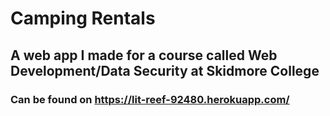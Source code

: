 # Camping Rentals
## A web app I made for a course called Web Development/Data Security at Skidmore College

### Can be found on https://lit-reef-92480.herokuapp.com/
